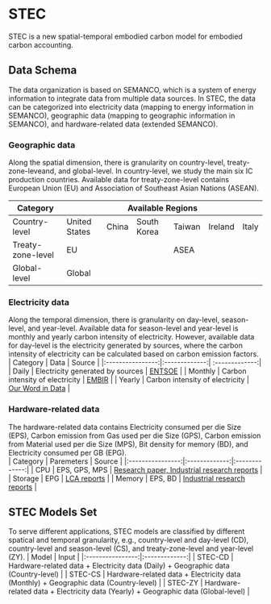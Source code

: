 # STEC
STEC is a new spatial-temporal embodied carbon model for embodied carbon accounting. 
## Data Schema
The data organization is based on SEMANCO, which is a system of energy information to integrate data from multiple data sources. In STEC, the data can be categorized into electricity data (mapping to energy information in SEMANCO), geographic data (mapping to geographic information in SEMANCO), and hardware-related data (extended SEMANCO).

### Geographic data
Along the spatial dimension, there is granularity on country-level, treaty-zone-leveand, and global-level. In country-level, we study the main six IC production countries. Available data for treaty-zone-level contains European Union (EU) and Association of Southeast Asian Nations (ASEAN).
<table>
<thead>
  <tr>
    <th>Category</th>
    <th colspan="6"> Available Regions</th>
  </tr>
</thead>
<tbody>
  <tr>
    <td>Country-level</td>
    <td>United States</td>
    <td>China</td>
    <td>South Korea</td>
    <td>Taiwan</td>
    <td>Ireland</td>
    <td>Italy</td>
  </tr>
  <tr>
    <td>Treaty-zone-level</td>
    <td colspan="3">EU</td>
    <td colspan="3">ASEA</td>
  </tr>
  <tr>
    <td>Global-level</td>
    <td colspan="6">Global</td>
  </tr>
</tbody>
</table>

### Electricity data
Along the temporal dimension, there is granularity on day-level, season-level, and year-level. Available data for season-level and year-level is monthly and yearly carbon intensity of electricity. However, available data for day-level is the electricity generated by sources, where the carbon intensity of electricity can be calculated based on carbon emission factors. 
| Category   | Data | Source |
|:----------------:|:-------------:| :-------------:|
|   Daily  | Electricity generated by sources  |  [ENTSOE](https://transparency.entsoe.eu/dashboard/show?loggedUserIsPrivileged=false) |
| Monthly |       Carbon intensity of electricity      |  [EMBIR](https://ember-climate.org/countries-and-regions/) |
|   Yearly  |     Carbon intensity of electricity    |   [Our Word in Data](https://ourworldindata.org/grapher/carbon-intensity-electricity?tab=chart)  |
### Hardware-related data
The hardware-related data contains Electricity consumed per die Size (EPS), Carbon emission from Gas used per die Size (GPS), Carbon emission from Material used per die Size (MPS), Bit density for memory (BD), and Electricity consumed per GB (EPG).  
| Category   | Paremeters | Source |
|:----------------:|:-------------:|:-------------:|
|   CPU  | EPS, GPS, MPS       | [Research paper, ](https://doi.org/10.1109/IEDM13553.2020.9372004) [Industrial research reports](https://link.springer.com/book/10.1007/978-1-4419-9988-7)     | 
| Storage |  EPG          | [LCA reports](https://www.seagate.com/gb/en/esg/planet/product-sustainability/)       | 
|   Memory  | EPS, BD    |  [Industrial research reports](https://www.flashmemorysummit.com/English/Collaterals/Proceedings/2017/20170808_FR12_Choe.pdf)       | 
## STEC Models Set
To serve different applications, STEC models are classified by different spatical and temporal granularity, e.g., country-level and day-level (CD), country-level and season-level (CS), and treaty-zone-level and year-level (ZY).
|   Model  | Input | 
|:----------------:|:-------------:|
| STEC-CD |      Hardware-related data +  Electricity data (Daily) + Geographic data (Country-level) | 
|  STEC-CS  |    Hardware-related data +  Electricity data (Monthly) + Geographic data (Country-level) | 
|  STEC-ZY  |    Hardware-related data +  Electricity data (Yearly) + Geographic data (Global-level) | 


